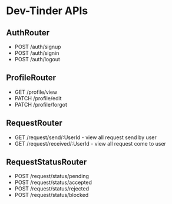 # Dev-Tinder APIs

## AuthRouter
- POST /auth/signup
- POST /auth/signin
- POST /auth/logout

## ProfileRouter
- GET /profile/view
- PATCH /profile/edit
- PATCH /profile/forgot

## RequestRouter
- GET /request/send/:UserId        - view all request send by user
- GET /request/received/:UserId    - view all request come to user

## RequestStatusRouter
- POST /request/status/pending
- POST /request/status/accepted
- POST /request/status/rejected
- POST /request/status/blocked